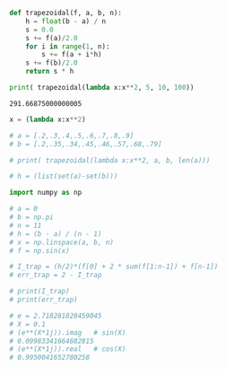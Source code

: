 ```python
def trapezoidal(f, a, b, n):
    h = float(b - a) / n
    s = 0.0
    s += f(a)/2.0
    for i in range(1, n):
        s += f(a + i*h)
    s += f(b)/2.0
    return s * h
```


```python
print( trapezoidal(lambda x:x**2, 5, 10, 100))
```

    291.66875000000005
    


```python
x = (lambda x:x**2)
```


```python
# a = [.2,.3,.4,.5,.6,.7,.8,.9]
# b = [.2,.35,.34,.45,.46,.57,.68,.79]
```


```python
# print( trapezoidal(lambda x:x**2, a, b, len(a)))
```


```python
# h = (list(set(a)-set(b)))
```


```python
import numpy as np
```


```python
# a = 0
# b = np.pi
# n = 11
# h = (b - a) / (n - 1)
# x = np.linspace(a, b, n)
# f = np.sin(x)
```


```python
# I_trap = (h/2)*(f[0] + 2 * sum(f[1:n-1]) + f[n-1])
# err_trap = 2 - I_trap
```


```python
# print(I_trap)
# print(err_trap)
```


```python
# e = 2.718281828459045
# X = 0.1
# (e**(X*1j)).imag   # sin(X)
# 0.09983341664682815
# (e**(X*1j)).real   # cos(X)
# 0.9950041652780258
```
